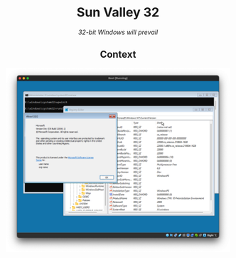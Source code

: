 <div align="center">
  <h1>Sun Valley 32</h1>
  <i>32-bit Windows will prevail</i>
  <h2>Context</h2>
  <img src="/doc/sp.png">
</div>
